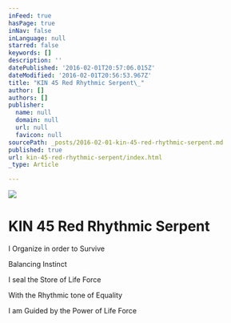 ```yaml
---
inFeed: true
hasPage: true
inNav: false
inLanguage: null
starred: false
keywords: []
description: ''
datePublished: '2016-02-01T20:57:06.015Z'
dateModified: '2016-02-01T20:56:53.967Z'
title: "KIN 45 Red Rhythmic Serpent\_"
author: []
authors: []
publisher:
  name: null
  domain: null
  url: null
  favicon: null
sourcePath: _posts/2016-02-01-kin-45-red-rhythmic-serpent.md
published: true
url: kin-45-red-rhythmic-serpent/index.html
_type: Article

---
```

![](https://the-grid-user-content.s3-us-west-2.amazonaws.com/feeceaab-a7c9-4c5b-bc7d-190475bbe265.png)

# KIN 45 Red Rhythmic Serpent 

I Organize in order to Survive 

Balancing Instinct 

I seal the Store of Life Force 

With the Rhythmic tone of Equality 

I am Guided by the Power of Life Force
